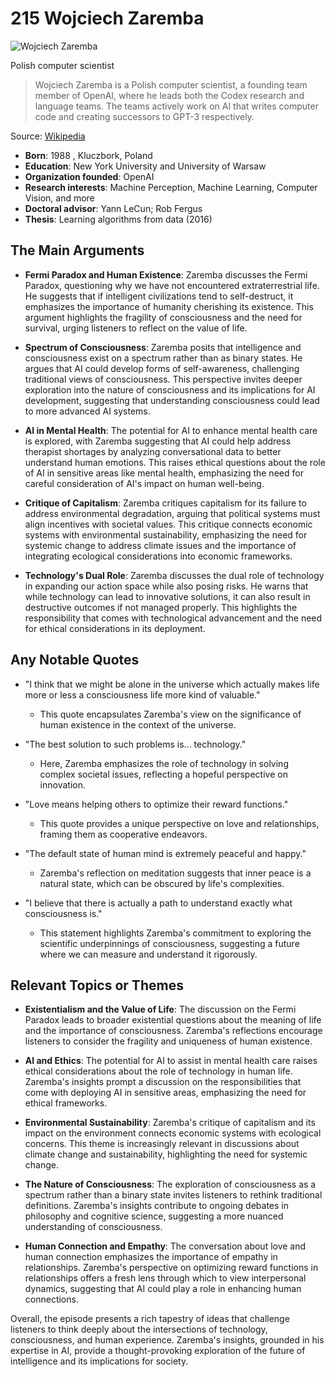 # 215 Wojciech Zaremba


![Wojciech Zaremba](https://encrypted-tbn0.gstatic.com/images?q=tbn:ANd9GcQ9aftNgvDJ3QPeapr15Age_zoXfkbWeZWcpvkmPAI&s=0)

Polish computer scientist

> Wojciech Zaremba is a Polish computer scientist, a founding team member of OpenAI, where he leads both the Codex research and language teams. The teams actively work on AI that writes computer code and creating successors to GPT-3 respectively.

Source: [Wikipedia](https://en.wikipedia.org/wiki/Wojciech_Zaremba)

- **Born**: 1988 , Kluczbork, Poland
- **Education**: New York University and University of Warsaw
- **Organization founded**: OpenAI
- **Research interests**: Machine Perception, Machine Learning, Computer Vision, and more
- **Doctoral advisor**: Yann LeCun; Rob Fergus
- **Thesis**: Learning algorithms from data (2016)


## The Main Arguments

- **Fermi Paradox and Human Existence**: Zaremba discusses the Fermi Paradox, questioning why we have not encountered extraterrestrial life. He suggests that if intelligent civilizations tend to self-destruct, it emphasizes the importance of humanity cherishing its existence. This argument highlights the fragility of consciousness and the need for survival, urging listeners to reflect on the value of life.

- **Spectrum of Consciousness**: Zaremba posits that intelligence and consciousness exist on a spectrum rather than as binary states. He argues that AI could develop forms of self-awareness, challenging traditional views of consciousness. This perspective invites deeper exploration into the nature of consciousness and its implications for AI development, suggesting that understanding consciousness could lead to more advanced AI systems.

- **AI in Mental Health**: The potential for AI to enhance mental health care is explored, with Zaremba suggesting that AI could help address therapist shortages by analyzing conversational data to better understand human emotions. This raises ethical questions about the role of AI in sensitive areas like mental health, emphasizing the need for careful consideration of AI's impact on human well-being.

- **Critique of Capitalism**: Zaremba critiques capitalism for its failure to address environmental degradation, arguing that political systems must align incentives with societal values. This critique connects economic systems with environmental sustainability, emphasizing the need for systemic change to address climate issues and the importance of integrating ecological considerations into economic frameworks.

- **Technology's Dual Role**: Zaremba discusses the dual role of technology in expanding our action space while also posing risks. He warns that while technology can lead to innovative solutions, it can also result in destructive outcomes if not managed properly. This highlights the responsibility that comes with technological advancement and the need for ethical considerations in its deployment.

## Any Notable Quotes

- "I think that we might be alone in the universe which actually makes life more or less a consciousness life more kind of valuable."
  - This quote encapsulates Zaremba's view on the significance of human existence in the context of the universe.

- "The best solution to such problems is... technology."
  - Here, Zaremba emphasizes the role of technology in solving complex societal issues, reflecting a hopeful perspective on innovation.

- "Love means helping others to optimize their reward functions."
  - This quote provides a unique perspective on love and relationships, framing them as cooperative endeavors.

- "The default state of human mind is extremely peaceful and happy."
  - Zaremba's reflection on meditation suggests that inner peace is a natural state, which can be obscured by life's complexities.

- "I believe that there is actually a path to understand exactly what consciousness is."
  - This statement highlights Zaremba's commitment to exploring the scientific underpinnings of consciousness, suggesting a future where we can measure and understand it rigorously.

## Relevant Topics or Themes

- **Existentialism and the Value of Life**: The discussion on the Fermi Paradox leads to broader existential questions about the meaning of life and the importance of consciousness. Zaremba's reflections encourage listeners to consider the fragility and uniqueness of human existence.

- **AI and Ethics**: The potential for AI to assist in mental health care raises ethical considerations about the role of technology in human life. Zaremba's insights prompt a discussion on the responsibilities that come with deploying AI in sensitive areas, emphasizing the need for ethical frameworks.

- **Environmental Sustainability**: Zaremba's critique of capitalism and its impact on the environment connects economic systems with ecological concerns. This theme is increasingly relevant in discussions about climate change and sustainability, highlighting the need for systemic change.

- **The Nature of Consciousness**: The exploration of consciousness as a spectrum rather than a binary state invites listeners to rethink traditional definitions. Zaremba's insights contribute to ongoing debates in philosophy and cognitive science, suggesting a more nuanced understanding of consciousness.

- **Human Connection and Empathy**: The conversation about love and human connection emphasizes the importance of empathy in relationships. Zaremba's perspective on optimizing reward functions in relationships offers a fresh lens through which to view interpersonal dynamics, suggesting that AI could play a role in enhancing human connections.

Overall, the episode presents a rich tapestry of ideas that challenge listeners to think deeply about the intersections of technology, consciousness, and human experience. Zaremba's insights, grounded in his expertise in AI, provide a thought-provoking exploration of the future of intelligence and its implications for society.